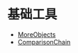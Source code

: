 # 基础工具

- [MoreObjects](https://guava.dev/releases/snapshot/api/docs/com/google/common/base/MoreObjects.html)
- [ComparisonChain](https://guava.dev/releases/snapshot/api/docs/com/google/common/collect/ComparisonChain.html)
